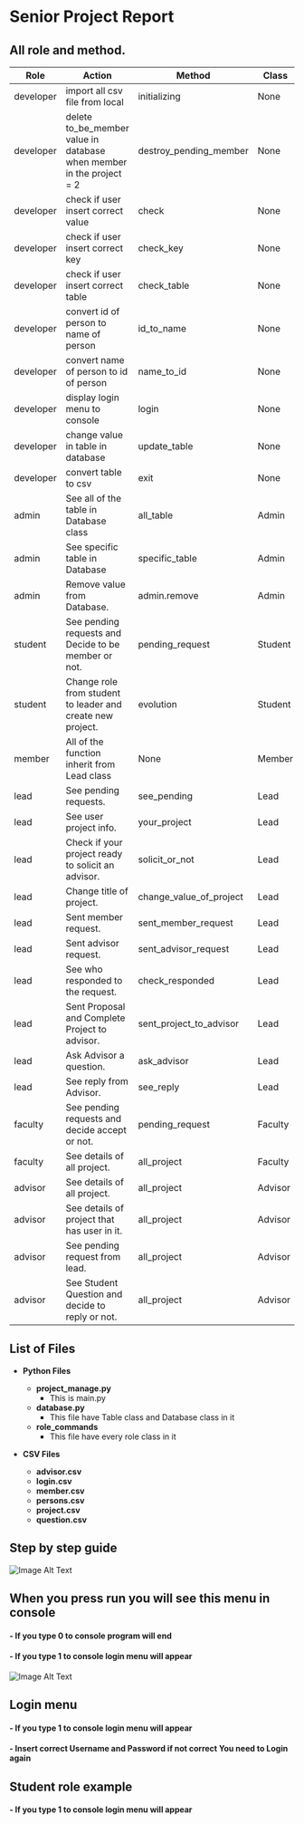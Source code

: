 # Senior Project Report
## All role and method.
| Role     | Action                                                      | Method       | Class   | Completion |
|----------|-------------------------------------------------------------|--------------|---------|-----------:|
| developer | import all csv file from local                             | initializing  | None   |  100% |
| developer | delete to_be_member value in database when member in the project = 2| destroy_pending_member  | None   | 100% |
| developer | check if user insert correct value                         | check  | None   |  100% |
| developer | check if user insert correct key                          | check_key | None   |   100% |
| developer | check if user insert correct table                    | check_table | None   |  100% |
| developer | convert id of person to name of person                     | id_to_name  | None   |   100% |
| developer | convert name of person to id of person                     | name_to_id  | None   |   100% |
| developer | display login menu to console                             | login  | None   | 100% |
| developer | change value in table in database                                    | update_table  | None   | 100% |
| developer | convert table to csv                                    | exit | None   |       100% |
| admin    | See all of the table in Database class                      | all_table    | Admin   |       100% |
| admin    | See specific table in Database                              | specific_table | Admin   |     100% |
| admin    | Remove value from Database.                                 | admin.remove | Admin   |       100% |
| student  | See pending requests and Decide to be member or not. | pending_request | Student |       100% |
| student  | Change role from student to leader and create new project. | evolution  | Student |       100% |
| member  | All of the function inherit from Lead class | None  | Member |       100% |
| lead  | See pending requests. | see_pending  | Lead |       100% |
| lead  | See user project info. | your_project  | Lead |       100% |
| lead  | Check if your project ready to solicit an advisor. |   solicit_or_not  | Lead |       100% |
| lead  | Change title of project. | change_value_of_project  | Lead |       100% |
| lead  | Sent member request. | sent_member_request | Lead |       100% |
| lead  | Sent advisor request. |sent_advisor_request | Lead |       100% |
| lead  | See who responded to the request. | check_responded | Lead |       100% |
| lead  | Sent Proposal and Complete Project to advisor. | sent_project_to_advisor | Lead |       100% |
| lead  | Ask Advisor a question. | ask_advisor | Lead |       100% |
| lead  | See reply from Advisor. | see_reply | Lead |       100% |
| faculty  | See pending requests and decide accept or not. | pending_request | Faculty |       100% |
| faculty  | See details of all project. | all_project | Faculty |       100% |
| advisor  | See details of all project. | all_project | Advisor |       100% |
| advisor  | See details of project that has user in it. | all_project | Advisor |       100% |
| advisor  | See pending request from lead. | all_project | Advisor |       100% |
| advisor  | See Student Question and decide to reply or not. | all_project | Advisor |       100% |

## List of Files
   * **Python Files**
      - **project_manage.py**
         - This is main.py
      - **database.py**
         - This file have Table class and Database class in it
      - **role_commands**
         - This file have every role class in it
   
   * **CSV Files**
       - **advisor.csv**
       - **login.csv**
       - **member.csv**
       - **persons.csv**
       - **project.csv**
       - **question.csv**

           



## Step by step guide
![Image Alt Text](https://cdn.discordapp.com/attachments/1186225788551438376/1186225811913724084/image.png?ex=659279e0&is=658004e0&hm=42a96eed8dba7961c930c163deaae0bd072900dbaf8d2ee28e597ee45d4bcbb8&)

## When you press run you will see this menu in console
#### - If you type 0 to console program will end
#### - If you type 1 to console login menu will appear

![Image Alt Text](https://cdn.discordapp.com/attachments/834450256921100361/1186228653672124446/image.png?ex=65927c86&is=65800786&hm=eb2e9adaf078a28420fafeeb19015177b31f590879669c960f890766437096b4&)

## Login menu
#### - If you type 1 to console login menu will appear
#### - Insert correct Username and Password if not correct You need to Login again

## Student role example 
#### - If you type 1 to console login menu will appear

